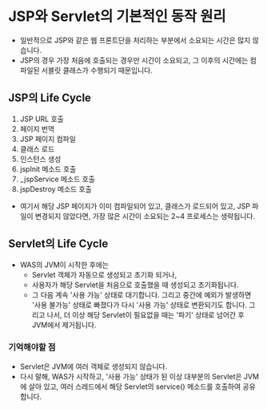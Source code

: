 # JSP와 Servlet의 기본적인 동작 원리
* 일반적으로 JSP와 같은 웹 프론트단을 처리하는 부분에서 소요되는 시간은 많지 않습니다.
* JSP의 경우 가장 처음에 호출되는 경우만 시간이 소요되고, 그 이후의 시간에는 컴파일된 서블릿 클래스가 수행되기 때문입니다.

## JSP의 Life Cycle
1. JSP URL 호출
2. 페이지 번역
3. JSP 페이지 컴파일
4. 클래스 로드
5. 인스턴스 생성
6. jspInit 메소드 호출
7. _jspService 메소드 호출
8. jspDestroy 메소드 호출

* 여기서 해당 JSP 페이지가 이미 컴파일되어 있고, 클래스가 로드되어 있고, JSP 파일이 변경되지 않았다면,
가장 많은 시간이 소요되는 2~4 프로세스는 생략됩니다.

## Servlet의 Life Cycle
* WAS의 JVM이 시작한 후에는
    * Servlet 객체가 자동으로 생성되고 초기화 되거나,
    * 사용자가 해당 Servlet을 처음으로 호출했을 때 생성되고 초기화됩니다.
    * 그 다음 계속 '사용 가능' 상태로 대기합니다. 그리고 중간에 예외가 발생하면 '사용 불가능' 상태로 빠졌다가
    다시 '사용 가능' 상태로 변환되기도 합니다. 그리고 나서, 더 이상 해당 Servlet이 필요없을 때는 '파기' 상태로 넘어간 후
    JVM에서 제거됩니다.
    
### 기억해야할 점
* Servlet은 JVM에 여러 객체로 생성되지 않습니다.
* 다시 말해, WAS가 시작하고, '사용 가능' 상태가 된 이상 대부분의 Servlet은 JVM에 살아 있고, 여러 스레드에서 해당 Servlet의 service() 메소드를 호출하여 공유합니다.
